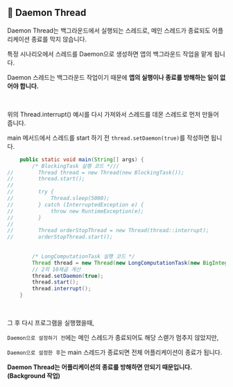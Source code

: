 ## 📘 Daemon Thread

Daemon Thread는 백그라운드에서 실행되는 스레드로, 메인 스레드가 종료되도 어플리케이션 종료를 막지 않습니다.

특정 시나리오에서 스레드를 Daemon으로 생성하면 앱의 백그라운드 작업을 맡게 됩니다.

Daemon 스레드는 백그라운드 작업이기 때문에 **앱의 실행이나 종료를 방해하는 일이 없어야 합니다.**

<br>

위의 Thread.interrupt() 예시를 다시 가져와서 스레드를 데몬 스레드로 먼저 만들어 줍니다.

main 메서드에서 스레드를 start 하기 전 `thread.setDaemon(true)`를 작성하면 됩니다.

```java
    public static void main(String[] args) {  
        /* BlockingTask 실행 코드 *///        
//        Thread thread = new Thread(new BlockingTask());  
//        thread.start();  
//  
//        try {  
//            Thread.sleep(5000);  
//        } catch (InterruptedException e) {  
//            throw new RuntimeException(e);  
//        }  
//  
//        Thread orderStopThread = new Thread(thread::interrupt);  
//        orderStopThread.start();  
  
  
        /* LongComputationTask 실행 코드 */        
        Thread thread = new Thread(new LongComputationTask(new BigInteger("200000"), new BigInteger("10000000")));  
        // 2의 10제곱 계산  
        thread.setDaemon(true);  
        thread.start();  
        thread.interrupt();  
    }
```

<br>

그 후 다시 프로그램을 실행했을때,

`Daemon으로 설정하기 전`에는 메인 스레드가 종료되어도 해당 스렏가 멈추지 않았지만,

`Daemon으로 설정한 후`는 main 스레드가 종료되면 전체 어플리케이션이 종료가 됩니다.

**Daemon Thread는 어플리케이션의 종료를 방해하면 안되기 때문입니다. (Background 작업)**